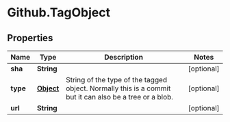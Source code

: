 # Github.TagObject

## Properties

Name | Type | Description | Notes
------------ | ------------- | ------------- | -------------
**sha** | **String** |  | [optional] 
**type** | [**Object**](.md) | String of the type of the tagged object. Normally this is a commit but it can also be a tree or a blob. | [optional] 
**url** | **String** |  | [optional] 


